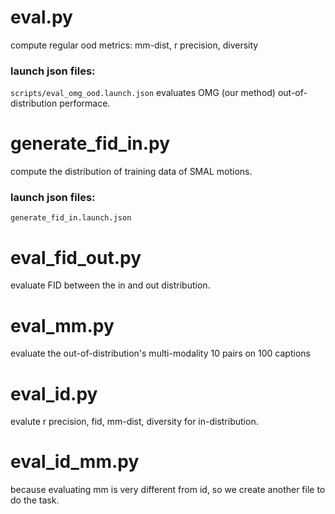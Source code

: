 
# eval.py

compute regular ood metrics: mm-dist, r precision, diversity

### launch json files:

`scripts/eval_omg_ood.launch.json` evaluates OMG (our method) out-of-distribution performace.

# generate_fid_in.py

compute the distribution of training data of SMAL motions.

### launch json files:

`generate_fid_in.launch.json`

# eval_fid_out.py

evaluate FID between the in and out distribution.

# eval_mm.py

evaluate the out-of-distribution's multi-modality 10 pairs on 100 captions

# eval_id.py

evalute r precision, fid, mm-dist, diversity for in-distribution.

# eval_id_mm.py

because evaluating mm is very different from id, so we create another file to do the task.
